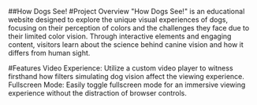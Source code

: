 ##How Dogs See!
#Project Overview
"How Dogs See!" is an educational website designed to explore the unique visual experiences of dogs, focusing on their perception of colors and the challenges they face due to their limited color vision. Through interactive elements and engaging content, visitors learn about the science behind canine vision and how it differs from human sight.

#Features
Video Experience: Utilize a custom video player to witness firsthand how filters simulating dog vision affect the viewing experience.
Fullscreen Mode: Easily toggle fullscreen mode for an immersive viewing experience without the distraction of browser controls.
